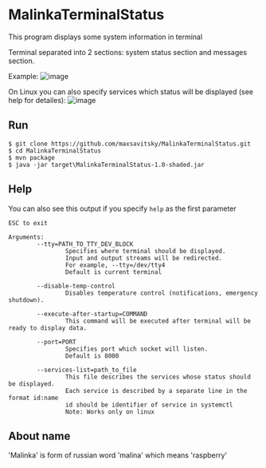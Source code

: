 # MalinkaTerminalStatus

This program displays some system information in terminal

Terminal separated into 2 sections: system status section and messages section.

Example:
![image](https://user-images.githubusercontent.com/38137967/155898556-34c6aaa8-1257-4a0a-a0e4-c2129dcb44bd.png)

On Linux you can also specify services which status will be displayed (see help for detailes):
![image](https://user-images.githubusercontent.com/38137967/155898532-822838e5-1dd7-4db5-a211-476bf58f7b86.png)

## Run
```console
$ git clone https://github.com/maxsavitsky/MalinkaTerminalStatus.git
$ cd MalinkaTerminalStatus
$ mvn package
$ java -jar target\MalinkaTerminalStatus-1.0-shaded.jar
```

## Help
You can also see this output if you specify `help` as the first parameter
```
ESC to exit

Arguments:
        --tty=PATH_TO_TTY_DEV_BLOCK
                Specifies where terminal should be displayed.
                Input and output streams will be redirected.
                For example, --tty=/dev/tty4
                Default is current terminal

        --disable-temp-control
                Disables temperature control (notifications, emergency shutdown).

        --execute-after-startup=COMMAND
                This command will be executed after terminal will be ready to display data.

        --port=PORT
                Specifies port which socket will listen.
                Default is 8000

        --services-list=path_to_file
                This file describes the services whose status should be displayed.
                Each service is described by a separate line in the format id:name
                id should be identifier of service in systemctl
                Note: Works only on linux
```

## About name
'Malinka' is form of russian word 'malina' which means 'raspberry'
